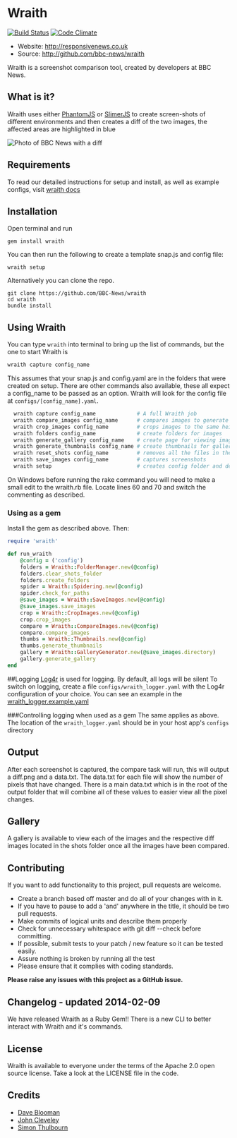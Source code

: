 # Wraith

[![Build Status](https://secure.travis-ci.org/BBC-News/wraith.png?branch=master)](http://travis-ci.org/BBC-News/wraith)
[![Code Climate](https://codeclimate.com/github/BBC-News/wraith.png)](https://codeclimate.com/github/BBC-News/wraith)

 * Website: http://responsivenews.co.uk
 * Source: http://github.com/bbc-news/wraith

Wraith is a screenshot comparison tool, created by developers at BBC News.


## What is it?

Wraith uses either [PhantomJS](http://phantomjs.org) or
[SlimerJS](http://slimerjs.org) to create screen-shots of different environments
and then creates a diff of the two images, the affected areas are highlighted in
blue

![Photo of BBC News with a
diff](http://bbc-news.github.io/wraith/img/320_diff.png)


## Requirements

To read our detailed instructions for setup and install, as well as example configs, visit [wraith docs](http://bbc-news.github.io/wraith/index.html)

## Installation

Open terminal and run

    gem install wraith

You can then run the following to create a template snap.js and config file:

    wraith setup

Alternatively you can clone the repo.

    git clone https://github.com/BBC-News/wraith
    cd wraith
    bundle install

## Using Wraith
You can type `wraith` into terminal to bring up the list of commands, but the one to start Wraith is

```sh
wraith capture config_name
```

This assumes that your snap.js and config.yaml are in the folders that were created on setup. There are other commands also available, these all expect a config_name to be passed as an option. Wraith will look for the config file at `configs/[config_name].yaml`.

```sh
  wraith capture config_name             # A full Wraith job
  wraith compare_images config_name      # compares images to generate diffs
  wraith crop_images config_name         # crops images to the same height
  wraith folders config_name             # create folders for images
  wraith generate_gallery config_name    # create page for viewing images
  wraith generate_thumbnails config_name # create thumbnails for gallery
  wraith reset_shots config_name         # removes all the files in the shots folder
  wraith save_images config_name         # captures screenshots
  wraith setup                           # creates config folder and default config
```

On Windows before running the rake command you will need to make a small edit to the wraith.rb file.
Locate lines 60 and 70 and switch the commenting as described.


### Using as a gem

Install the gem as described above.
Then:

```ruby
require 'wraith'

def run_wraith
	@config = ('config')
	folders = Wraith::FolderManager.new(@config)
    folders.clear_shots_folder
    folders.create_folders
    spider = Wraith::Spidering.new(@config)
    spider.check_for_paths
    @save_images = Wraith::SaveImages.new(@config)
    @save_images.save_images
    crop = Wraith::CropImages.new(@config)
    crop.crop_images
    compare = Wraith::CompareImages.new(@config)
    compare.compare_images
    thumbs = Wraith::Thumbnails.new(@config)
    thumbs.generate_thumbnails
    gallery = Wraith::GalleryGenerator.new(@save_images.directory)
    gallery.generate_gallery
end
```

##Logging
[Log4r](http://log4r.rubyforge.org/) is used for logging.
By default, all logs will be silent To switch on logging, create a file ```configs/wraith_logger.yaml``` with the Log4r configuration of your choice.
You can see an example in the [wraith_logger.example.yaml](configs/wraith_logger.example.yaml)

###Controlling logging when used as a gem
The same applies as above. The location of the ```wraith_logger.yaml``` should be in your host app's ```configs``` directory

## Output

After each screenshot is captured, the compare task will run, this will output a diff.png and a data.txt.  The data.txt for each file will show the number of pixels that have changed.  There is a main data.txt which is in the root of the output folder that will combine all of these values to easier view all the pixel changes.

## Gallery

A gallery is available to view each of the images and the respective diff images located in the shots folder once all the images have been compared.

## Contributing

If you want to add functionality to this project, pull requests are welcome.

 * Create a branch based off master and do all of your changes with in it.
 * If you have to pause to add a 'and' anywhere in the title, it should be two pull requests.
 * Make commits of logical units and describe them properly
 * Check for unnecessary whitespace with git diff --check before committing.
 * If possible, submit tests to your patch / new feature so it can be tested easily.
 * Assure nothing is broken by running all the test
 * Please ensure that it complies with coding standards.

**Please raise any issues with this project as a GitHub issue.**

## Changelog - updated 2014-02-09
We have released Wraith as a Ruby Gem!!  There is a new CLI to better interact with Wraith and it's commands.

## License

Wraith is available to everyone under the terms of the Apache 2.0 open source license.
Take a look at the LICENSE file in the code.

## Credits

 * [Dave Blooman](http://twitter.com/dblooman)
 * [John Cleveley](http://twitter.com/jcleveley)
 * [Simon Thulbourn](http://twitter.com/sthulbourn)

